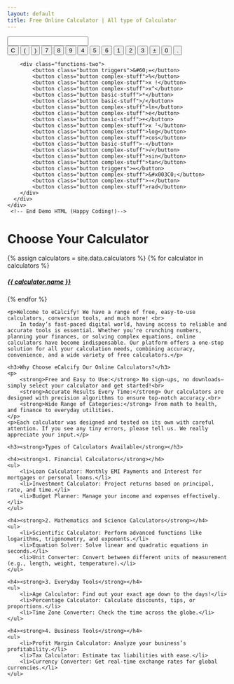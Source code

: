 ```yaml
---
layout: default
title: Free Online Calculator | All type of Calculator
---
```

<!-- Calculator start -->
<main>
     <!-- Start DEMO HTML (Use the following code into your project)-->
     <div class="calculator">
        <input type="text" id="screen" maxlength="20">
        <div class="calc-buttons">

<div class="functions-one">
        <button class="button triggers">C</button>
        <button class="button basic-stuff">(</button>
        <button class="button basic-stuff">)</button>
        <button class="button numbers">7</button>
        <button class="button numbers">8</button>
        <button class="button numbers">9</button>
        <button class="button numbers">4</button>
        <button class="button numbers">5</button>
        <button class="button numbers">6</button>
        <button class="button numbers">1</button>
        <button class="button numbers">2</button>
        <button class="button numbers">3</button>
        <button class="button basic-stuff">±</button>
        <button class="button numbers">0</button>
        <button class="button basic-stuff">.</button>
</div>
    
        <div class="functions-two">
            <button class="button triggers">&#60;=</button>
            <button class="button complex-stuff">%</button>
            <button class="button complex-stuff">x !</button>
            <button class="button complex-stuff">x^</button>
            <button class="button basic-stuff">*</button>
            <button class="button basic-stuff">/</button>
            <button class="button complex-stuff">ln</button>
            <button class="button complex-stuff">e</button>
            <button class="button basic-stuff">+</button>
            <button class="button complex-stuff">x ²</button>
            <button class="button complex-stuff">log</button>
            <button class="button complex-stuff">cos</button>
            <button class="button basic-stuff">-</button>
            <button class="button complex-stuff">√</button>
            <button class="button complex-stuff">sin</button>
            <button class="button complex-stuff">tan</button>
            <button class="button triggers">=</button>
            <button class="button complex-stuff">&#x003C0;</button>
            <button class="button complex-stuff">∘</button>
            <button class="button complex-stuff">rad</button>
        </div>
      </div>
    </div>
     <!-- End Demo HTML (Happy Coding!)-->
 </main>


<!-- calculator end -->
<div class="container py-5">
    <h1 class="text-center mb-4">Choose Your Calculator</h1>
    <div class="row g-4 p-3 " >
        {% assign calculators = site.data.calculators %}
        {% for calculator in calculators %}
        <div class="col-md-3 g-4 p-3  ">
            <a href="{{ calculator.link }}">
                <div class="calculator-box text-center">
                    <i class="fa-solid {{ calculator.icon }} fa-2xl py-4" style="color: {{ calculator.color }};"></i>
                    <h5>{{ calculator.name }}</h5>
                </div>
            </a>
        </div>
        {% endfor %}
    </div>

    <p>Welcome to eCalcify! We have a range of free, easy-to-use calculators, conversion tools, and much more! <br>
        In today’s fast-paced digital world, having access to reliable and accurate tools is essential. Whether you’re crunching numbers, planning your finances, or solving complex equations, online calculators have become indispensable. Our platform offers a one-stop solution for all your calculation needs, combining accuracy, convenience, and a wide variety of free calculators.</p>

    <h3>Why Choose eCalcify Our Online Calculators?</h3>
    <p>
        <strong>Free and Easy to Use:</strong> No sign-ups, no downloads—simply select your calculator and get started!<br>
        <strong>Accurate Results Every Time:</strong> Our calculators are designed with precision algorithms to ensure top-notch accuracy.<br>
        <strong>Wide Range of Categories:</strong> From math to health, and finance to everyday utilities.
    </p>
    <p>Each calculator was designed and tested on its own with careful attention. If you see any tiny errors, please tell us. We really appreciate your input.</p>

    <h3><strong>Types of Calculators Available</strong></h3>

    <h4><strong>1. Financial Calculators</strong></h4>
    <ul>
        <li>Loan Calculator: Monthly EMI Payments and Interest for mortgages or personal loans.</li>
        <li>Investment Calculator: Project returns based on principal, rate, and time.</li>
        <li>Budget Planner: Manage your income and expenses effectively.</li>
    </ul>

    <h4><strong>2. Mathematics and Science Calculators</strong></h4>
    <ul>
        <li>Scientific Calculator: Perform advanced functions like logarithms, trigonometry, and exponents.</li>
        <li>Equation Solver: Solve linear and quadratic equations in seconds.</li>
        <li>Unit Converter: Convert between different units of measurement (e.g., length, weight, temperature).</li>
    </ul>

    <h4><strong>3. Everyday Tools</strong></h4>
    <ul>
        <li>Age Calculator: Find out your exact age down to the days!</li>
        <li>Percentage Calculator: Calculate discounts, tips, or proportions.</li>
        <li>Time Zone Converter: Check the time across the globe.</li>
    </ul>

    <h4><strong>4. Business Tools</strong></h4>
    <ul>
        <li>Profit Margin Calculator: Analyze your business’s profitability.</li>
        <li>Tax Calculator: Estimate tax liabilities with ease.</li>
        <li>Currency Converter: Get real-time exchange rates for global currencies.</li>
    </ul>
</div>
<script src="{{ '/assets/js/scientific-calculator.js' | relative_url }}"></script>
